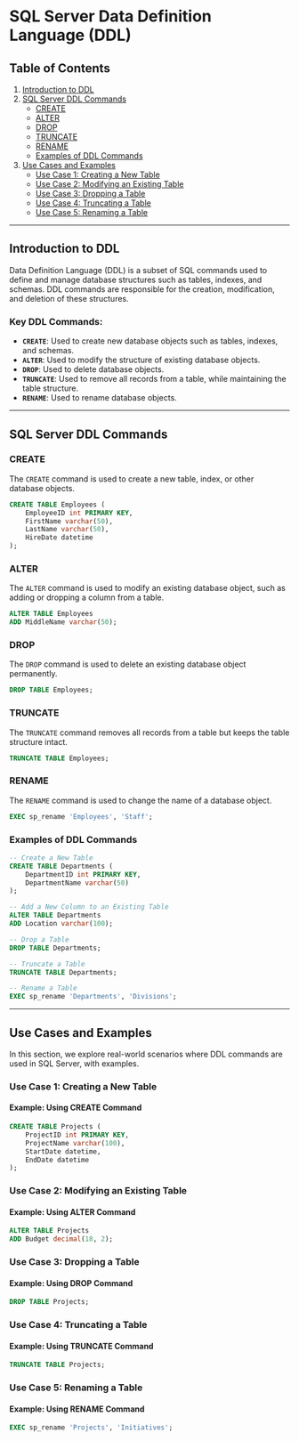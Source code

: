 # SQL Server Data Definition Language (DDL)

## Table of Contents

1. [Introduction to DDL](#introduction-to-ddl)
2. [SQL Server DDL Commands](#sql-server-ddl-commands)
   - [CREATE](#create)
   - [ALTER](#alter)
   - [DROP](#drop)
   - [TRUNCATE](#truncate)
   - [RENAME](#rename)
   - [Examples of DDL Commands](#examples-of-ddl-commands)
3. [Use Cases and Examples](#use-cases-and-examples)
   - [Use Case 1: Creating a New Table](#use-case-1-creating-a-new-table)
   - [Use Case 2: Modifying an Existing Table](#use-case-2-modifying-an-existing-table)
   - [Use Case 3: Dropping a Table](#use-case-3-dropping-a-table)
   - [Use Case 4: Truncating a Table](#use-case-4-truncating-a-table)
   - [Use Case 5: Renaming a Table](#use-case-5-renaming-a-table)

---

## Introduction to DDL

Data Definition Language (DDL) is a subset of SQL commands used to define and manage database structures such as tables, indexes, and schemas. DDL commands are responsible for the creation, modification, and deletion of these structures.

### Key DDL Commands:
- **`CREATE`**: Used to create new database objects such as tables, indexes, and schemas.
- **`ALTER`**: Used to modify the structure of existing database objects.
- **`DROP`**: Used to delete database objects.
- **`TRUNCATE`**: Used to remove all records from a table, while maintaining the table structure.
- **`RENAME`**: Used to rename database objects.

---

## SQL Server DDL Commands

### CREATE

The `CREATE` command is used to create a new table, index, or other database objects.

```sql
CREATE TABLE Employees (
    EmployeeID int PRIMARY KEY,
    FirstName varchar(50),
    LastName varchar(50),
    HireDate datetime
);
```

### ALTER

The `ALTER` command is used to modify an existing database object, such as adding or dropping a column from a table.

```sql
ALTER TABLE Employees
ADD MiddleName varchar(50);
```

### DROP

The `DROP` command is used to delete an existing database object permanently.

```sql
DROP TABLE Employees;
```

### TRUNCATE

The `TRUNCATE` command removes all records from a table but keeps the table structure intact.

```sql
TRUNCATE TABLE Employees;
```

### RENAME

The `RENAME` command is used to change the name of a database object.

```sql
EXEC sp_rename 'Employees', 'Staff';
```

### Examples of DDL Commands

```sql
-- Create a New Table
CREATE TABLE Departments (
    DepartmentID int PRIMARY KEY,
    DepartmentName varchar(50)
);

-- Add a New Column to an Existing Table
ALTER TABLE Departments
ADD Location varchar(100);

-- Drop a Table
DROP TABLE Departments;

-- Truncate a Table
TRUNCATE TABLE Departments;

-- Rename a Table
EXEC sp_rename 'Departments', 'Divisions';
```

---

## Use Cases and Examples

In this section, we explore real-world scenarios where DDL commands are used in SQL Server, with examples.

### Use Case 1: Creating a New Table

#### Example: Using CREATE Command

```sql
CREATE TABLE Projects (
    ProjectID int PRIMARY KEY,
    ProjectName varchar(100),
    StartDate datetime,
    EndDate datetime
);
```

### Use Case 2: Modifying an Existing Table

#### Example: Using ALTER Command

```sql
ALTER TABLE Projects
ADD Budget decimal(18, 2);
```

### Use Case 3: Dropping a Table

#### Example: Using DROP Command

```sql
DROP TABLE Projects;
```

### Use Case 4: Truncating a Table

#### Example: Using TRUNCATE Command

```sql
TRUNCATE TABLE Projects;
```

### Use Case 5: Renaming a Table

#### Example: Using RENAME Command

```sql
EXEC sp_rename 'Projects', 'Initiatives';
```
